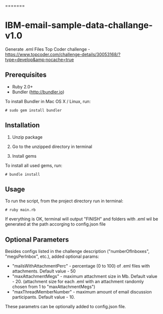 
=======
# IBM-email-sample-data-challange-v1.0

Generate .eml Files
Top Coder challenge - https://www.topcoder.com/challenge-details/30053168/?type=develop&amp;nocache=true

Prerequisites
-----

- Ruby 2.0+
- Bundler (http://bundler.io)

To install Bundler in Mac OS X / Linux, run:
 
    # sudo gem install bundler


Installation
------------

1) Unzip package

2) Go to the unzipped directory in terminal

3) Install gems

To install all used gems, run:

    # bundle install

Usage
-----

To run the script, from the project directory run in terminal:

    # ruby main.rb

If everything is OK, terminal will output "FINISH" and 
folders with .eml wil be generated at the path accorging to config.json file

Optional Parameters
-------------------

Besides configs listed in the challenge description ("numberOfInboxes", "megsPerInbox", etc.), added optional params:
 - "mailsWithAttachmentPerc" - percentage (0 to 100) of .eml files with attachments. Default value - 50
 - "maxAttachmentMegs" - maximum attachment size in Mb. Default value - 20. (attachment size for each .eml with an attachment randomly chosen from 1 to "maxAttachmentMegs")
 - "maxThreadMemberNumber" - maximum amount of email discussion participants. Default value - 10.

These parametrs can be optionally added to config.json file.





